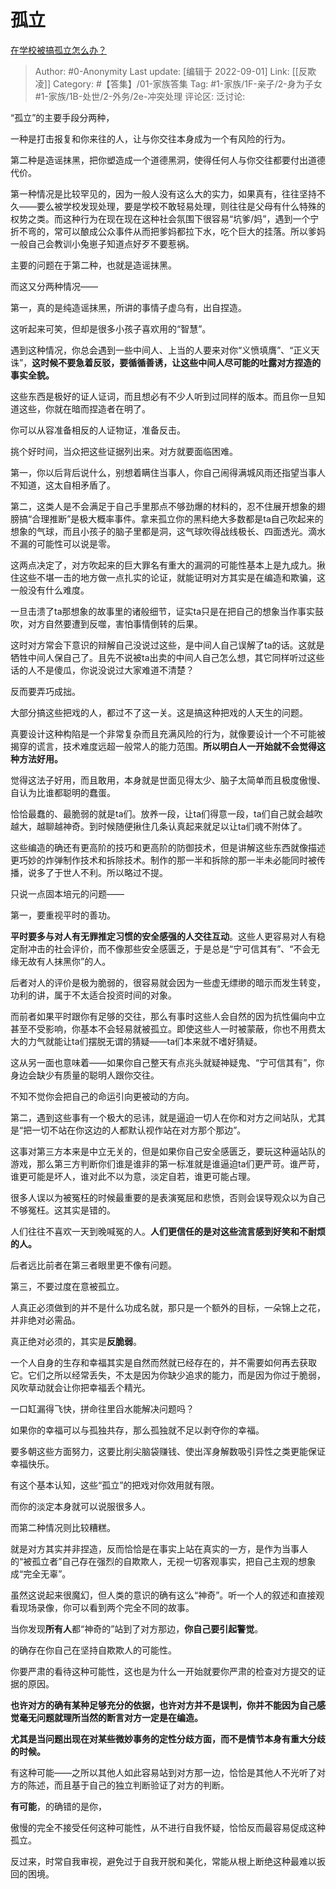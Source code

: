 # 孤立
[在学校被搞孤立怎么办？](https://www.zhihu.com/question/453240297/answer/2654594326)

> Author: #0-Anonymity
> Last update: [编辑于 2022-09-01]
> Link: [[反欺凌]]
> Category: #【答集】/01-家族答集
> Tag: #1-家族/1F-亲子/2-身为子女 #1-家族/1B-处世/2-外务/2e-冲突处理
> 评论区:
> 泛讨论:

“孤立”的主要手段分两种，

一种是打击报复和你来往的人，让与你交往本身成为一个有风险的行为。

第二种是造谣抹黑，把你塑造成一个道德黑洞，使得任何人与你交往都要付出道德代价。

第一种情况是比较罕见的，因为一般人没有这么大的实力，如果真有，往往坚持不久——要么被学校发现处理，要是学校不敢轻易处理，则往往是父母有什么特殊的权势之类。而这种行为在现在现在这种社会氛围下很容易“坑爹/妈”，遇到一个宁折不弯的，常可以酿成公众事件从而把爹妈都拉下水，吃个巨大的挂落。所以爹妈一般自己会教训小兔崽子知道点好歹不要惹祸。

主要的问题在于第二种，也就是造谣抹黑。

而这又分两种情况——

第一，真的是纯造谣抹黑，所讲的事情子虚乌有，出自捏造。

这听起来可笑，但却是很多小孩子喜欢用的“智慧”。

遇到这种情况，你总会遇到一些中间人、上当的人要来对你“义愤填膺”、“正义天诛”，**这时候不要急着反驳，要循循善诱，让这些中间人尽可能的吐露对方捏造的事实全貌。**

这些东西是极好的证人证词，而且想必有不少人听到过同样的版本。而且你一旦知道这些，你就在暗而捏造者在明了。

你可以从容准备相反的人证物证，准备反击。

挑个好时间，当众把这些证据列出来。对方就要面临困难。

第一，你以后背后说什么，别想着瞒住当事人，你自己闹得满城风雨还指望当事人不知道，这太自相矛盾了。

第二，这类人是不会满足于自己手里那点不够劲爆的材料的，忍不住展开想象的翅膀搞“合理推断”是极大概率事件。拿来孤立你的黑料绝大多数都是ta自己吹起来的想象的气球，而且小孩子的脑子里都是洞，这气球吹得战线极长、四面透光。滴水不漏的可能性可以说是零。

这两点决定了，对方吹起来的巨大罪名有重大的漏洞的可能性基本上是九成九。揪住这些不堪一击的地方做一点扎实的论证，就能证明对方其实是在编造和欺骗，这一般没有什么难度。

一旦击溃了ta那想象的故事里的诸般细节，证实ta只是在把自己的想象当作事实鼓吹，对方自然要遭到反噬，害怕事情倒转的后果。

这时对方常会下意识的辩解自己没说过这些，是中间人自己误解了ta的话。这就是牺牲中间人保自己了。且先不说被ta出卖的中间人自己怎么想，其它同样听过这些话的人不是傻瓜，你说没说过大家难道不清楚？

反而要弄巧成拙。

大部分搞这些把戏的人，都过不了这一关。这是搞这种把戏的人天生的问题。

真要设计这种构陷是一个非常复杂而且充满风险的行为，就像要设计一个不可能被揭穿的谎言，技术难度远超一般常人的能力范围。**所以明白人一开始就不会觉得这种方法好用。**

觉得这法子好用，而且敢用，本身就是世面见得太少、脑子太简单而且极度傲慢、自认为比谁都聪明的蠢蛋。

恰恰最蠢的、最脆弱的就是ta们。放养一段，让ta们得意一段，ta们自己就会越吹越大，越聊越神奇。到时候随便揪住几条认真起来就足以让ta们魂不附体了。

这些编造的确还有更高阶的技巧和更高阶的防御技术，但是讲解这些东西就像描述更巧妙的炸弹制作技术和拆除技术。制作的那一半和拆除的那一半未必能同时被传播，说多了于世人不利。所以略过不提。

只说一点固本培元的问题——

第一，要重视平时的善功。

**平时要多与对人有无罪推定习惯的安全感强的人交往互动**。这些人更容易对人有稳定耐冲击的社会评价，而不像那些安全感匮乏，于是总是“宁可信其有”、“不会无缘无故有人抹黑你”的人。

后者对人的评价是极为脆弱的，很容易就会因为一些虚无缥缈的暗示而发生转变，功利的讲，属于不太适合投资时间的对象。

而前者如果平时跟你有足够的交往，那么有事时这些人会自然的因为抗性偏向中立甚至不受影响，你基本不会轻易就被孤立。即使这些人一时被蒙蔽，你也不用费太大的力气就能让ta们摆脱无谓的猜疑——ta们本来就不嗜好猜疑。

这从另一面也意味着——如果你自己整天有点兆头就疑神疑鬼、“宁可信其有”，你身边会缺少有质量的聪明人跟你交往。

不知不觉你会把自己的命运引向更被动的方向。

第二，遇到这些事有一个极大的忌讳，就是逼迫一切人在你和对方之间站队，尤其是“把一切不站在你这边的人都默认视作站在对方那个那边”。

这事对第三方本来是中立无关的，但是如果你自己安全感匮乏，要玩这种逼站队的游戏，那么第三方判断你们谁是谁非的第一标准就是谁逼迫ta们更严苛。谁严苛，谁更可能是坏人，谁对此不以为意，淡定自若，谁更可能占理。

很多人误以为被冤枉的时候最重要的是表演冤屈和悲愤，否则会误导观众以为自己不够冤枉。这其实是错的。

人们往往不喜欢一天到晚喊冤的人。**人们更信任的是对这些流言感到好笑和不耐烦的人。**

后者远比前者在第三者眼里更不像有问题。

第三，不要过度在意被孤立。

人真正必须做到的并不是什么功成名就，那只是一个额外的目标，一朵锦上之花，并非绝对必需品。

真正绝对必须的，其实是**反脆弱**。

一个人自身的生存和幸福其实是自然而然就已经存在的，并不需要如何再去获取它。它们之所以经常丢失，不太是因为你缺少追求的能力，而是因为你过于脆弱，风吹草动就会让你把幸福丢个精光。

一口缸漏得飞快，拼命往里舀水能解决问题吗？

如果你的幸福可以与孤独共存，那么孤独就不足以剥夺你的幸福。

要多朝这些方面努力，这要比削尖脑袋赚钱、使出浑身解数吸引异性之类更能保证幸福快乐。

有这个基本认知，这些“孤立”的把戏对你效用就有限。

而你的淡定本身就可以说服很多人。

而第二种情况则比较糟糕。

就是对方其实并非捏造，反而恰恰是在事实上站在真实的一方，是作为当事人的“被孤立者”自己存在强烈的自欺欺人，无视一切客观事实，把自己主观的想象成“完全无辜”。

虽然这说起来很魔幻，但人类的意识的确有这么“神奇”。听一个人的叙述和直接观看现场录像，你可以看到两个完全不同的故事。

当你发现**所有人**都“神奇的”站到了对方那边，**你自己要引起警觉**。

的确存在你自己在坚持自欺欺人的可能性。

你要严肃的看待这种可能性，这也是为什么一开始就要你严肃的检查对方提交的证据的原因。

**也许对方的确有某种足够充分的依据，也许对方并不是误判，你并不能因为自己感觉毫无问题就理所当然的断言对方一定是在编造。**

**尤其是当问题出现在对某些微妙事务的定性分歧方面，而不是情节本身有重大分歧的时候。**

有这种可能——之所以其他人如此容易站到对方那一边，恰恰是其他人不光听了对方的陈述，而且基于自己的独立判断验证了对方的判断。

**有可能**，的确错的是你，

傲慢的完全不接受任何这种可能性，从不进行自我怀疑，恰恰反而最容易促成这种孤立。

反过来，时常自我审视，避免过于自我开脱和美化，常能从根上断绝这种最难以扳回的困境。
